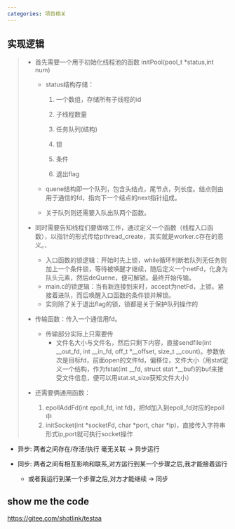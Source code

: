 ```yaml
---
categories: 项目相关
---
```


## 实现逻辑

> - 首先需要一个用于初始化线程池的函数 initPool(pool_t *status,int num)
>
>   - status结构存储：
>
>     1. 一个数组，存储所有子线程的id
>
>     2. 子线程数量
>
>     3. 任务队列(结构)
>
>     4. 锁
>
>     5. 条件
>
>     6. 退出flag
>
>   - quene结构即一个队列，包含头结点，尾节点，列长度。结点则由用于通信的fd，指向下一个结点的next指针组成。
>
>   - 关于队列则还需要入队出队两个函数。
> - 同时需要告知线程们要做啥工作，通过定义一个函数（线程入口函数），以指针的形式传给pthread_create，其实就是worker.c存在的意义。、
>   - 入口函数的锁逻辑：开始时先上锁，while循环判断若队列无任务则加上一个条件锁，等待被唤醒才继续，随后定义一个netFd，化身为队头元素，然后deQuene，便可解锁。最终开始传输。
>   - main.c的锁逻辑：当有新连接到来时，accept为netFd，上锁。紧接着进队，而后唤醒入口函数的条件锁并解锁。
>   - 实则除了关于退出flag的锁，锁都是关于保护队列操作的
> - 传输函数：传入一个通信用fd。
>   - 传输部分实际上只需要传
>     - 文件名大小与文件名，然后只剩下内容，直接sendfile(int __out_fd, int __in_fd, off_t *__offset, size_t __count)。参数依次是目标fd，前面open的文件fd，偏移位，文件大小（用stat定义一个结构，作为fstat(int __fd, struct stat *__buf)的buf来接受文件信息，便可以用stat.st_size获知文件大小）
> - 还需要俩通用函数：
>   1. epollAddFd(int epoll_fd, int fd)，把fd加入到epoll_fd对应的epoll中
>   2. initSocket(int *socketFd, char *port, char *ip)，直接传入字符串形式ip,port就可执行socket操作

- 异步: 两者之间存在/存活/执行 毫无关联  ->  异步运行

- 同步: 两者之间有相互影响和联系,对方运行到某一个步骤之后,我才能接着运行
  - 或者我运行到某一个步骤之后,对方才能继续  -> 同步

## show me the code

https://gitee.com/shotlink/testaa
